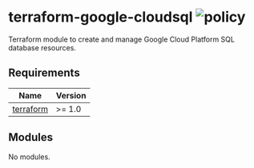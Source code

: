 # terraform-google-cloudsql ![policy](https://github.com/kapetndev/terraform-google-cloudsql/workflows/policy/badge.svg)

Terraform module to create and manage Google Cloud Platform SQL database
resources.

## Requirements

| Name | Version |
|------|---------|
| [terraform](https://www.terraform.io/) | >= 1.0 |

## Modules

No modules.
